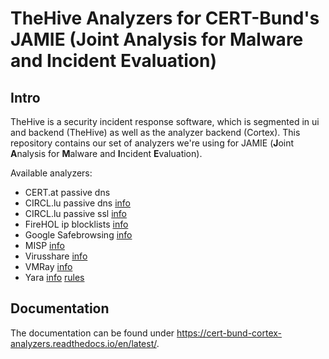 # TheHive Analyzers for CERT-Bund's JAMIE (Joint Analysis for Malware and Incident Evaluation)

## Intro
TheHive is a security incident response software, which is segmented in ui and backend (TheHive) as well as the analyzer backend (Cortex). This repository contains our set of analyzers we're using for JAMIE (**J**oint **A**nalysis for **M**alware and **I**ncident **E**valuation).

Available analyzers:
- CERT.at passive dns
- CIRCL.lu passive dns [info](https://circl.lu/services/passive-dns/)
- CIRCL.lu passive ssl [info](https://circl.lu/services/passive-ssl/)
- FireHOL ip blocklists [info](https://iplists.firehol.org/)
- Google Safebrowsing [info](https://developers.google.com/safe-browsing/)
- MISP [info](http://www.misp-project.org/)
- Virusshare [info](https://virusshare.com)
- VMRay [info](https://www.vmray.com/)
- Yara [info](https://virustotal.github.io/yara/) [rules](https://github.com/Yara-Rules/rules)

## Documentation

The documentation can be found under https://cert-bund-cortex-analyzers.readthedocs.io/en/latest/.

